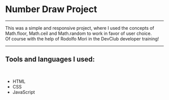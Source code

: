 <h1>Number Draw Project</h1>
<hr>
<p>This was a simple and responsive project, where I used the concepts of Math.floor, Math.ceil and Math.random to work in favor of user choice.
<br>
Of course with the help of Rodolfo Mori in the DevClub developer training!</p>
<hr>
<h2>Tools and languages ​​I used:</h2>
<br>
<ul>
  <li>HTML</li>
  <li>CSS</li>
  <li>JavaScript</li>
</ul>
